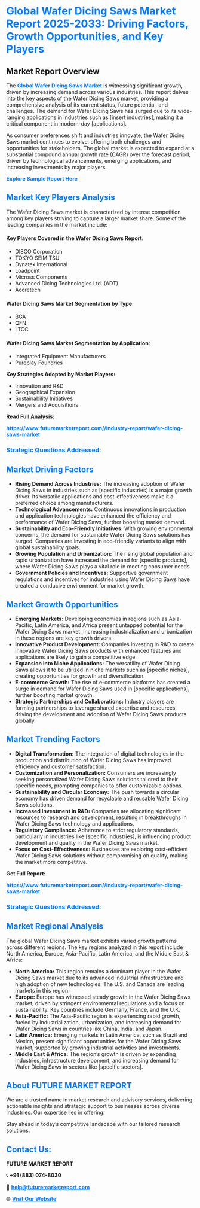 <h1 style="color: #007BFF;">Global Wafer Dicing Saws Market Report 2025-2033: Driving Factors, Growth Opportunities, and Key Players</h1>

<section id="overview">
<h2>Market Report Overview</h2>
<p>The <a href="https://www.futuremarketreport.com//industry-report/wafer-dicing-saws-market" style="color: #007BFF; text-decoration: none;"><strong>Global Wafer Dicing Saws Market</strong></a> is witnessing significant growth, driven by increasing demand across various industries. This report delves into the key aspects of the Wafer Dicing Saws market, providing a comprehensive analysis of its current status, future potential, and challenges. The demand for Wafer Dicing Saws has surged due to its wide-ranging applications in industries such as [insert industries], making it a critical component in modern-day [applications].</p>
<p>As consumer preferences shift and industries innovate, the Wafer Dicing Saws market continues to evolve, offering both challenges and opportunities for stakeholders. The global market is expected to expand at a substantial compound annual growth rate (CAGR) over the forecast period, driven by technological advancements, emerging applications, and increasing investments by major players.</p>
</section>

<section id="overview">
<p><a href="https://www.futuremarketreport.com//request-sample/reportId=87301" style="color: #007BFF; text-decoration: none;"><strong>Explore Sample Report Here</strong></a></p>
</section>

<section id="key-players">
<h2 style="color: #007BFF;">Market Key Players Analysis</h2>
<p>The Wafer Dicing Saws market is characterized by intense competition among key players striving to capture a larger market share. Some of the leading companies in the market include:</p>
<h4>Key Players Covered in the Wafer Dicing Saws Report:</h4>
<ul><li>DISCO Corporation</li><li>TOKYO SEIMITSU</li><li>Dynatex International</li><li>Loadpoint</li><li>Micross Components</li><li>Advanced Dicing Technologies Ltd. (ADT)</li><li>Accretech</li></ul>
<h4>Wafer Dicing Saws Market Segmentation by Type:</h4>
<ul><li>BGA</li><li>QFN</li><li>LTCC</li></ul>

<h4>Wafer Dicing Saws Market Segmentation by Application:</h4>
<ul><li>Integrated Equipment Manufacturers</li><li>Pureplay Foundries</li></ul>
<p><strong>Key Strategies Adopted by Market Players:</strong></p>
<ul>
<li>Innovation and R&D</li>
<li>Geographical Expansion</li>
<li>Sustainability Initiatives</li>
<li>Mergers and Acquisitions</li>
</ul>
</section>

<section>
<p><strong>Read Full Analysis: </strong></p><a href="https://www.futuremarketreport.com//industry-report/wafer-dicing-saws-market" style="color: #007BFF; text-decoration: none;"><strong>https://www.futuremarketreport.com//industry-report/wafer-dicing-saws-market</strong></a>
<h3 style="color: #007BFF;">Strategic Questions Addressed:</h3>
</section>

<section id="driving-factors">
<h2 style="color: #007BFF;">Market Driving Factors</h2>
<ul>
<li><strong>Rising Demand Across Industries:</strong> The increasing adoption of Wafer Dicing Saws in industries such as [specific industries] is a major growth driver. Its versatile applications and cost-effectiveness make it a preferred choice among manufacturers.</li>
<li><strong>Technological Advancements:</strong> Continuous innovations in production and application technologies have enhanced the efficiency and performance of Wafer Dicing Saws, further boosting market demand.</li>
<li><strong>Sustainability and Eco-Friendly Initiatives:</strong> With growing environmental concerns, the demand for sustainable Wafer Dicing Saws solutions has surged. Companies are investing in eco-friendly variants to align with global sustainability goals.</li>
<li><strong>Growing Population and Urbanization:</strong> The rising global population and rapid urbanization have increased the demand for [specific products], where Wafer Dicing Saws plays a vital role in meeting consumer needs.</li>
<li><strong>Government Policies and Incentives:</strong> Supportive government regulations and incentives for industries using Wafer Dicing Saws have created a conducive environment for market growth.</li>
</ul>
</section>

<section id="growth-opportunities">
<h2 style="color: #007BFF;">Market Growth Opportunities</h2>
<ul>
<li><strong>Emerging Markets:</strong> Developing economies in regions such as Asia-Pacific, Latin America, and Africa present untapped potential for the Wafer Dicing Saws market. Increasing industrialization and urbanization in these regions are key growth drivers.</li>
<li><strong>Innovative Product Development:</strong> Companies investing in R&D to create innovative Wafer Dicing Saws products with enhanced features and applications are likely to gain a competitive edge.</li>
<li><strong>Expansion into Niche Applications:</strong> The versatility of Wafer Dicing Saws allows it to be utilized in niche markets such as [specific niches], creating opportunities for growth and diversification.</li>
<li><strong>E-commerce Growth:</strong> The rise of e-commerce platforms has created a surge in demand for Wafer Dicing Saws used in [specific applications], further boosting market growth.</li>
<li><strong>Strategic Partnerships and Collaborations:</strong> Industry players are forming partnerships to leverage shared expertise and resources, driving the development and adoption of Wafer Dicing Saws products globally.</li>
</ul>
</section>

<section id="trending-factors">
<h2 style="color: #007BFF;">Market Trending Factors</h2>
<ul>
<li><strong>Digital Transformation:</strong> The integration of digital technologies in the production and distribution of Wafer Dicing Saws has improved efficiency and customer satisfaction.</li>
<li><strong>Customization and Personalization:</strong> Consumers are increasingly seeking personalized Wafer Dicing Saws solutions tailored to their specific needs, prompting companies to offer customizable options.</li>
<li><strong>Sustainability and Circular Economy:</strong> The push towards a circular economy has driven demand for recyclable and reusable Wafer Dicing Saws solutions.</li>
<li><strong>Increased Investment in R&D:</strong> Companies are allocating significant resources to research and development, resulting in breakthroughs in Wafer Dicing Saws technology and applications.</li>
<li><strong>Regulatory Compliance:</strong> Adherence to strict regulatory standards, particularly in industries like [specific industries], is influencing product development and quality in the Wafer Dicing Saws market.</li>
<li><strong>Focus on Cost-Effectiveness:</strong> Businesses are exploring cost-efficient Wafer Dicing Saws solutions without compromising on quality, making the market more competitive.</li>
</ul>
</section>

<section>
<p><strong>Get Full Report: </strong></p><a href="https://www.futuremarketreport.com//industry-report/wafer-dicing-saws-market" style="color: #007BFF; text-decoration: none;"><strong>https://www.futuremarketreport.com//industry-report/wafer-dicing-saws-market</strong></a>
<h3 style="color: #007BFF;">Strategic Questions Addressed:</h3>
</section>


<section id="regional-analysis">
<h2 style="color: #007BFF;">Market Regional Analysis</h2>
<p>The global Wafer Dicing Saws market exhibits varied growth patterns across different regions. The key regions analyzed in this report include North America, Europe, Asia-Pacific, Latin America, and the Middle East & Africa:</p>
<ul>
<li><strong>North America:</strong> This region remains a dominant player in the Wafer Dicing Saws market due to its advanced industrial infrastructure and high adoption of new technologies. The U.S. and Canada are leading markets in this region.</li>
<li><strong>Europe:</strong> Europe has witnessed steady growth in the Wafer Dicing Saws market, driven by stringent environmental regulations and a focus on sustainability. Key countries include Germany, France, and the U.K.</li>
<li><strong>Asia-Pacific:</strong> The Asia-Pacific region is experiencing rapid growth, fueled by industrialization, urbanization, and increasing demand for Wafer Dicing Saws in countries like China, India, and Japan.</li>
<li><strong>Latin America:</strong> Emerging markets in Latin America, such as Brazil and Mexico, present significant opportunities for the Wafer Dicing Saws market, supported by growing industrial activities and investments.</li>
<li><strong>Middle East & Africa:</strong> The region’s growth is driven by expanding industries, infrastructure development, and increasing demand for Wafer Dicing Saws in sectors like [specific sectors].</li>
</ul>
</section>

<footer>
<h2 style="color: #007BFF;">About FUTURE MARKET REPORT</h2>
<p>We are a trusted name in market research and advisory services, delivering actionable insights and strategic support to businesses across diverse industries. Our expertise lies in offering:</p>

<p>Stay ahead in today’s competitive landscape with our tailored research solutions.</p>

<h2 style="color: #007BFF;">Contact Us:</h2>
<p><strong>FUTURE MARKET REPORT</strong></p>
<p>📞 <strong>+91 (883) 074-8030</strong></p>
<p>📧 <strong><a href="mailto:help@futuremarketreport.com" style="color: #007BFF;">help@futuremarketreport.com</a></strong></p>
<p>🌐 <strong><a href="https://www.futuremarketreport.com/" style="color: #007BFF;">Visit Our Website</a></strong></p>
</footer>